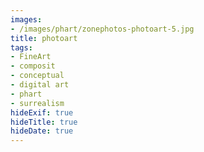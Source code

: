 ```yaml
---
images:
- /images/phart/zonephotos-photoart-5.jpg
title: photoart
tags:
- FineArt
- composit
- conceptual
- digital art
- phart
- surrealism
hideExif: true
hideTitle: true
hideDate: true
---
```

